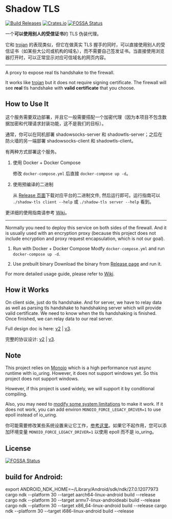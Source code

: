 # Shadow TLS
[![Build Releases](https://github.com/ihciah/shadow-tls/actions/workflows/build-release.yml/badge.svg)](https://github.com/ihciah/shadow-tls/releases) [![Crates.io](https://img.shields.io/crates/v/shadow-tls.svg)](https://crates.io/crates/shadow-tls) [![FOSSA Status](https://app.fossa.com/api/projects/git%2Bgithub.com%2Fihciah%2Fshadow-tls.svg?type=shield)](https://app.fossa.com/projects/git%2Bgithub.com%2Fihciah%2Fshadow-tls?ref=badge_shield)

一个**可以使用别人的受信证书**的 TLS 伪装代理。

它和 [trojan](https://github.com/trojan-gfw/trojan) 的表现类似，但它在做真实 TLS 握手的同时，可以直接使用别人的受信证书（如某些大公司或机构的域名），而不需要自己签发证书。当直接使用浏览器打开时，可以正常显示对应可信域名的网页内容。

---

A proxy to expose real tls handshake to the firewall.

It works like [trojan](https://github.com/trojan-gfw/trojan) but it does not require signing certificate. The firewall will see **real** tls handshake with **valid certificate** that you choose.

## How to Use It
这个服务需要双边部署，并且它一般需要搭配一个加密代理（因为本项目不包含数据加密和代理请求封装功能，这不是我们的目标）。

通常，你可以在同机部署 shadowsocks-server 和 shadowtls-server；之后在防火墙的另一端部署 shadowsocks-client 和 shadowtls-client。

有两种方式部署这个服务。
1. 使用 Docker + Docker Compose

    修改 `docker-compose.yml` 后直接 `docker-compose up -d`。
2. 使用预编译的二进制

    从 [Release 页面](https://github.com/ihciah/shadow-tls/releases)下载对应平台的二进制文件, 然后运行即可。运行指南可以 `./shadow-tls client --help` 或 `./shadow-tls server --help` 看到。

更详细的使用指南请参考 [Wiki](https://github.com/ihciah/shadow-tls/wiki/How-to-Run)。

---

Normally you need to deploy this service on both sides of the firewall. And it is usually used with an encryption proxy (because this project does not include encryption and proxy request encapsulation, which is not our goal).

1. Run with Docker + Docker Compose
 Modfy `docker-compose.yml` and run `docker-compose up -d`.

2. Use prebuilt binary
    Download the binary from [Release page](https://github.com/ihciah/shadow-tls/releases) and run it.

For more detailed usage guide, please refer to [Wiki](https://github.com/ihciah/shadow-tls/wiki/How-to-Run).

## How it Works
On client side, just do tls handshake. And for server, we have to relay data as well as parsing tls handshake to handshaking server which will provide valid certificate. We need to know when the tls handshaking is finished. Once finished, we can relay data to our real server.

Full design doc is here: [v2](./docs/protocol-en.md) | [v3](./docs/protocol-v3-en.md).

完整的协议设计: [v2](./docs/protocol-zh.md) | [v3](./docs/protocol-v3-zh.md).

## Note
This project relies on [Monoio](https://github.com/bytedance/monoio) which is a high performance rust async runtime with io_uring. However, it does not support windows yet. So this project does not support windows.

However, if this project is used widely, we will support it by conditional compiling.

Also, you may need to [modify some system limitations](https://github.com/bytedance/monoio/blob/master/docs/en/memlock.md) to make it work. If it does not work, you can add environ `MONOIO_FORCE_LEGACY_DRIVER=1` to use epoll instead of io_uring.

你可能需要修改某些系统设置来让它工作，[参考这里](https://github.com/bytedance/monoio/blob/master/docs/en/memlock.md)。如果它不起作用，您可以添加环境变量 `MONOIO_FORCE_LEGACY_DRIVER=1` 以使用 epoll 而不是 io_uring。

## License
[![FOSSA Status](https://app.fossa.com/api/projects/git%2Bgithub.com%2Fihciah%2Fshadow-tls.svg?type=large)](https://app.fossa.com/projects/git%2Bgithub.com%2Fihciah%2Fshadow-tls?ref=badge_large)

## build for Android:
export ANDROID_NDK_HOME=~/Library/Android/sdk/ndk/27.0.12077973 \
cargo ndk --platform 30 --target aarch64-linux-android build --release
cargo ndk --platform 30 --target armv7-linux-androideabi build --release
cargo ndk --platform 30 --target x86_64-linux-android build --release
cargo ndk --platform 30 --target i686-linux-android build --release